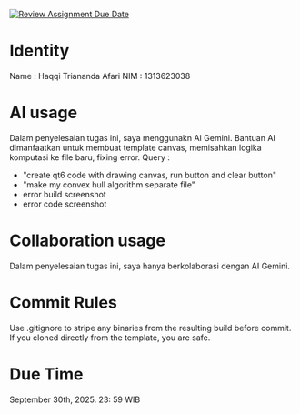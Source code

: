 [![Review Assignment Due Date](https://classroom.github.com/assets/deadline-readme-button-22041afd0340ce965d47ae6ef1cefeee28c7c493a6346c4f15d667ab976d596c.svg)](https://classroom.github.com/a/1PRAkQnI)
# Identity
Name : Haqqi Triananda Afari
NIM : 1313623038

# AI usage
Dalam penyelesaian tugas ini, saya menggunakn AI Gemini. Bantuan AI dimanfaatkan untuk membuat template canvas, memisahkan logika komputasi ke file baru, fixing error.
Query :
- "create qt6 code with drawing canvas, run button and clear button"
- "make my convex hull algorithm separate file"
- error build screenshot
- error code screenshot

# Collaboration usage
Dalam penyelesaian tugas ini, saya hanya berkolaborasi dengan AI Gemini.

# Commit Rules
Use .gitignore to stripe any binaries from the resulting build before commit.  If you cloned directly from the template, you are safe. 

# Due Time
September 30th, 2025. 23: 59 WIB
